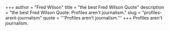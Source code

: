 +++
author = "Fred Wilson"
title = "the best Fred Wilson Quote"
description = "the best Fred Wilson Quote: Profiles aren't journalism."
slug = "profiles-arent-journalism"
quote = '''Profiles aren't journalism.'''
+++
Profiles aren't journalism.
